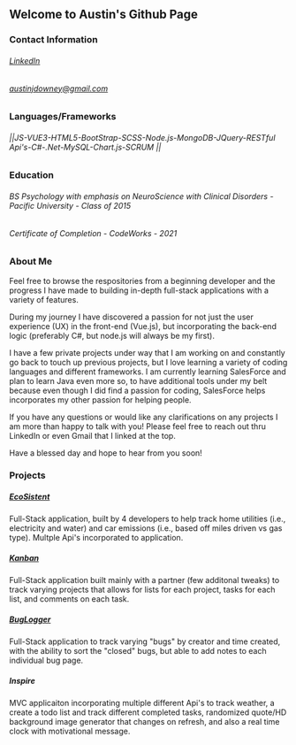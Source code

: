 ## Welcome to Austin's Github Page

### Contact Information
###### [LinkedIn](https://www.linkedin.com/in/austin-downey/)
###### austinjdowney@gmail.com

### Languages/Frameworks

###### ||JS-VUE3-HTML5-BootStrap-SCSS-Node.js-MongoDB-JQuery-RESTful Api's-C#-.Net-MySQL-Chart.js-SCRUM || 

### Education
###### BS Psychology with emphasis on NeuroScience with Clinical Disorders - Pacific University - Class of 2015
###### Certificate of Completion - CodeWorks - 2021

### About Me
Feel free to browse the respositories from a beginning developer and the progress I have made to building 
in-depth full-stack applications with a variety of features.

During my journey I have discovered a passion for not just the user experience (UX) in the front-end (Vue.js), 
but incorporating the back-end logic (preferably C#, but node.js will always be my first).

I have a few private projects under way that I am working on and constantly go back to touch up previous projects,
but I love learning a variety of coding languages and different frameworks. I am currently learning SalesForce and plan to learn Java even more so, to have additional tools under my belt because even though I did find a passion for coding, SalesForce helps incorporates
my other passion for helping people.

If you have any questions or would like any clarifications on any projects I am more than happy to talk with you!
Please feel free to reach out thru LinkedIn or even Gmail that I linked at the top.

Have a blessed day and hope to hear from you soon!

### Projects

##### [EcoSistent](https://ecosistent.herokuapp.com/#/)
Full-Stack application, built by 4 developers to help track home utilities (i.e., electricity and water) and car emissions (i.e., based off miles driven vs gas type). Multple Api's incorporated to application.

##### [Kanban](https://kankanban.herokuapp.com/#/) 
Full-Stack application built mainly with a partner (few additonal tweaks) to track varying projects that allows for lists for each project, tasks for each list, and comments on each task.

##### [BugLogger](https://bugloggger.herokuapp.com/#/)
Full-Stack application to track varying "bugs" by creator and time created, with the ability to sort the "closed" bugs, but able to add notes to each individual bug page.
##### Inspire
MVC applicaiton incorporating multiple different Api's to track weather, a create a todo list and track different completed tasks, randomized quote/HD background image generator that changes on refresh, and also a real time clock with motivational message.
